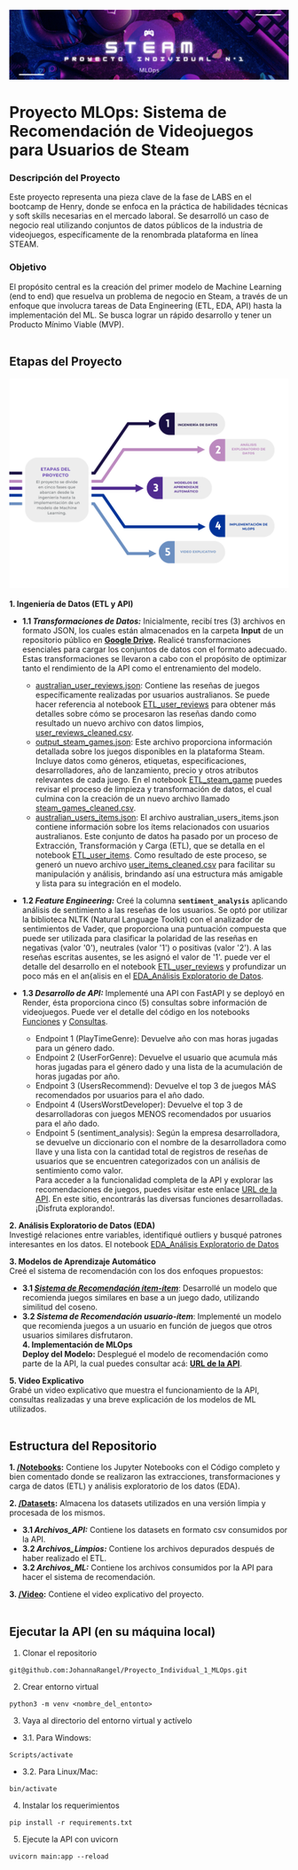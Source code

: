 ![Steam](https://github.com/JohannaRangel/Proyecto_Individual_1_MLOps/raw/main/assets/steam.png)
<br />
# Proyecto MLOps: Sistema de Recomendación de Videojuegos para Usuarios de Steam

### Descripción del Proyecto
Este proyecto representa una pieza clave de la fase de LABS en el bootcamp de Henry, donde se enfoca en la práctica de habilidades técnicas y soft skills necesarias en el mercado laboral. Se desarrolló un caso de negocio real utilizando conjuntos de datos públicos de la industria de videojuegos, específicamente de la renombrada plataforma en línea STEAM.

### Objetivo
El propósito central es la creación del primer modelo de Machine Learning (end to end) que resuelva un problema de negocio en Steam, a través de un enfoque que involucra tareas de Data Engineering (ETL, EDA, API) hasta la implementación del ML. Se busca lograr un rápido desarrollo y tener un Producto Mínimo Viable (MVP).<br />
<br />

## Etapas del Proyecto <br />
![Etapas](https://github.com/JohannaRangel/Proyecto_Individual_1_MLOps/raw/main/assets/Etapas.png)  
<br />
**1. Ingeniería de Datos (ETL y API)** <br />

- **1.1 *Transformaciones de Datos:*** Inicialmente, recibí tres (3) archivos en formato JSON, los cuales están almacenados en la carpeta **Input** de un repositorio público en **[Google Drive](https://bit.ly/47J98PN).** Realicé transformaciones esenciales para cargar los conjuntos de datos con el formato adecuado. Estas transformaciones se llevaron a cabo con el propósito de optimizar tanto el rendimiento de la API como el entrenamiento del modelo.<br />
  + [australian_user_reviews.json](https://bit.ly/49LHpQo): Contiene las reseñas de juegos específicamente realizadas por usuarios australianos. Se puede hacer referencia al notebook [ETL_user_reviews](Notebooks/ETL_user_reviews.ipynb) para obtener más detalles sobre cómo se procesaron las reseñas dando como resultado un nuevo archivo con datos limpios, [user_reviews_cleaned.csv](Datasets/Archivos_Limpios/user_reviews_cleaned.csv).<br />
  + [output_steam_games.json](https://bit.ly/49MGNKk): Este archivo proporciona información detallada sobre los juegos disponibles en la plataforma Steam. Incluye datos como géneros, etiquetas, especificaciones, desarrolladores, año de lanzamiento, precio y otros atributos relevantes de cada juego. En el notebook [ETL_steam_game](Notebooks/ETL_steam_game.ipynb) puedes revisar el proceso de limpieza y transformación de datos, el cual culmina con la creación de un nuevo archivo llamado [steam_games_cleaned.csv](Datasets/Archivos_Limpios/steam_games_cleaned.csv). <br /> 
  + [australian_users_items.json](https://bit.ly/46AauM0): El archivo australian_users_items.json contiene información sobre los ítems relacionados con usuarios australianos. Este conjunto de datos ha pasado por un proceso de Extracción, Transformación y Carga (ETL), que se detalla en el notebook [ETL_user_items](Notebooks/ETL_user_items.ipynb). Como resultado de este proceso, se generó un nuevo archivo [user_items_cleaned.csv](Datasets/Archivos_Limpios/user_items_cleaned.csv) para facilitar su manipulación y análisis, brindando así una estructura más amigable y lista para su integración en el modelo.<br />
  
- **1.2 *Feature Engineering:*** Creé la columna **``` sentiment_analysis ```** aplicando análisis de sentimiento a las reseñas de los usuarios. Se optó por utilizar la biblioteca NLTK (Natural Language Toolkit) con el analizador de sentimientos de Vader, que proporciona una puntuación compuesta que puede ser utilizada para clasificar la polaridad de las reseñas en negativas (valor '0'), neutrales (valor '1') o positivas (valor '2'). A las reseñas escritas ausentes, se les asignó el valor de '1'.
puede ver el detalle del desarrollo en el notebook [ETL_user_reviews](Notebooks/ETL_user_reviews.ipynb) y profundizar un poco más en el an{alisis en el [EDA_Análisis Exploratorio de Datos](Notebooks/EDA_AnálisisExploratorioDatos.ipynb). <br />

- **1.3 *Desarrollo de API:*** Implementé una API con FastAPI y se deployó en Render, ésta proporciona cinco (5) consultas sobre información de videojuegos. Puede ver el detalle del código en los notebooks [Funciones](Notebooks/Funciones.ipynb) y [Consultas](Notebooks/Funciones.ipynb).<br />
  + Endpoint 1 (PlayTimeGenre): Devuelve año con mas horas jugadas para un género dado.<br />
  + Endpoint 2 (UserForGenre): Devuelve el usuario que acumula más horas jugadas para el género dado y una lista de la acumulación de horas jugadas por año.<br />
  + Endpoint 3 (UsersRecommend): Devuelve el top 3 de juegos MÁS recomendados por usuarios para el año dado.<br />
  + Endpoint 4 (UsersWorstDeveloper): Devuelve el top 3 de desarrolladoras con juegos MENOS recomendados por usuarios para el año dado.<br />
  + Endpoint 5 (sentiment_analysis): Según la empresa desarrolladora, se devuelve un diccionario con el nombre de la desarrolladora como llave y una lista con la cantidad total de registros de reseñas de usuarios que se encuentren categorizados con un análisis de sentimiento como valor.<br />
Para acceder a la funcionalidad completa de la API y explorar las recomendaciones de juegos, puedes visitar este enlace [URL de la API](https://proyecto-individual-1-mlops-9770.onrender.com/docs). En este sitio, encontrarás las diversas funciones desarrolladas. ¡Disfruta explorando!.
  
**2. Análisis Exploratorio de Datos (EDA)** <br />
Investigé relaciones entre variables, identifiqué outliers y busqué patrones interesantes en los datos. El notebook [EDA_Análisis Exploratorio de Datos](Notebooks/EDA_AnálisisExploratorioDatos.ipynb)<br />

**3. Modelos de Aprendizaje Automático** <br />
Creé el sistema de recomendación con los dos enfoques propuestos:
- **3.1 *[Sistema de Recomendación ítem-ítem](Notebooks/recomienda_item_item.ipynb)***: Desarrollé un modelo que recomienda juegos similares en base a un juego dado, utilizando similitud del coseno.<br />
- **3.2 *Sistema de Recomendación usuario-ítem***: Implementé un modelo que recomienda juegos a un usuario en función de juegos que otros usuarios similares disfrutaron.<br />
**4. Implementación de MLOps** <br />
**Deploy del Modelo:** Desplegué el modelo de recomendación como parte de la API, la cual puedes consultar acá: **[URL de la API](https://proyecto-individual-1-mlops-9770.onrender.com/docs)**. <br />

**5. Video Explicativo** <br />
Grabé un video explicativo que muestra el funcionamiento de la API, consultas realizadas y una breve explicación de los modelos de ML utilizados.<br />
<br />

## Estructura del Repositorio <br />
**1. [/Notebooks](Notebooks/):** Contiene los Jupyter Notebooks con el Código completo y bien comentado donde se realizaron las extracciones, transformaciones y carga de datos (ETL) y análisis exploratorio de los datos (EDA). <br />

**2. [/Datasets](Datasets/):** Almacena los datasets utilizados en una versión limpia y procesada de los mismos.<br />
- **3.1 *Archivos_API:*** Contiene los datasets en formato csv consumidos por la API.
- **3.2 *Archivos_Limpios:*** Contiene los archivos depurados después de haber realizado el ETL.
- **3.2 *Archivos_ML:*** Contiene los archivos consumidos por la API para hacer el sistema de recomendación.

**3. [/Video](Video/):** Contiene el video explicativo del proyecto.<br />
<br />

## Ejecutar la API (en su máquina local) <br />
1. Clonar el repositorio <br />
```
git@github.com:JohannaRangel/Proyecto_Individual_1_MLOps.git
```
2. Crear entorno virtual<br />
```
python3 -m venv <nombre_del_entonto>
```
3. Vaya al directorio del entorno virtual y actívelo<br />
- 3.1. Para Windows:
```
Scripts/activate
```
- 3.2. Para Linux/Mac:
```
bin/activate
```
4. Instalar los requerimientos<br />
```
pip install -r requirements.txt
```
5. Ejecute la API con uvicorn<br />
```
uvicorn main:app --reload
```
